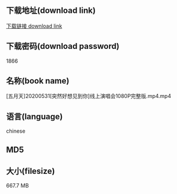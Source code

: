 ## 下载地址(download link)
[下载链接 download link](https://voluble-croquembouche-d321dc.netlify.app/?s=%5B%E4%BA%94%E6%9C%88%E5%A4%A9%5D20200531%5B%E7%AA%81%E7%84%B6%E5%A5%BD%E6%83%B3%E8%A7%81%E5%88%B0%E4%BD%A0%5D%E7%BA%BF%E4%B8%8A%E6%BC%94%E5%94%B1%E4%BC%9A1080P%E5%AE%8C%E6%95%B4%E7%89%88.mp4)

## 下载密码(download password)
1866

## 名称(book name)
[五月天]20200531[突然好想见到你]线上演唱会1080P完整版.mp4.mp4

## 语言(language)
chinese

## MD5


## 大小(filesize)
667.7 MB
